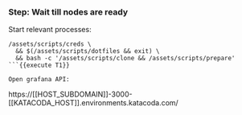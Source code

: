 ### Step: Wait till nodes are ready

Start relevant processes:
```
/assets/scripts/creds \
  && $(/assets/scripts/dotfiles && exit) \
  && bash -c '/assets/scripts/clone && /assets/scripts/prepare'
```{{execute T1}}

Open grafana API:
```
https://[[HOST_SUBDOMAIN]]-3000-[[KATACODA_HOST]].environments.katacoda.com/
```